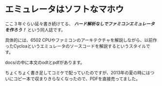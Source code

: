 エミュレータはソフトなマホウ
======================================

ここ３年ぐらい延々書き続けてる、 ***ハード解析なしでファミコンエミュレータを作ろう！*** という同人誌です。

具体的には、6502 CPUやファミコンのアーキテクチャを解説しながら、以前作ったCycloaというエミュレータのソースコードを解説するというスタイルです。

docs/の中に本文のodtとpdfがあります。

ちょくちょく書き足してコミケで配っていたのですが、2013年の夏の時にはついにコピー本で収まりきらなくなったので、PDFを直接売ってました。

